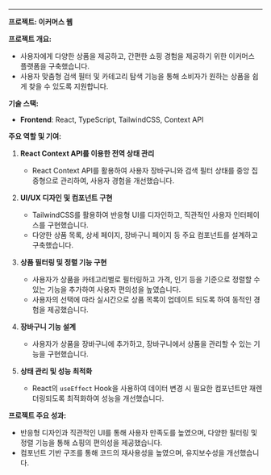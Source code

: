 ---

<p><strong>프로젝트: 이커머스 웹</strong></p>
<p><strong>프로젝트 개요:</strong></p>
<ul>
<li>사용자에게 다양한 상품을 제공하고, 간편한 쇼핑 경험을 제공하기 위한 이커머스 플랫폼을 구축했습니다.</li>
<li>사용자 맞춤형 검색 필터 및 카테고리 탐색 기능을 통해 소비자가 원하는 상품을 쉽게 찾을 수 있도록 지원합니다.</li>
</ul>
<p><strong>기술 스택:</strong></p>
<ul>
<li><strong>Frontend</strong>: React, TypeScript, TailwindCSS, Context API</li>
</ul>
<p><strong>주요 역할 및 기여:</strong></p>
<ol>
<li>
<p><strong>React Context API를 이용한 전역 상태 관리</strong></p>
<ul>
<li>React Context API를 활용하여 사용자 장바구니와 검색 필터 상태를 중앙 집중형으로 관리하여, 사용자 경험을 개선했습니다.</li>
</ul>
</li>
<li>
<p><strong>UI/UX 디자인 및 컴포넌트 구현</strong></p>
<ul>
<li>TailwindCSS를 활용하여 반응형 UI를 디자인하고, 직관적인 사용자 인터페이스를 구현했습니다.</li>
<li>다양한 상품 목록, 상세 페이지, 장바구니 페이지 등 주요 컴포넌트를 설계하고 구축했습니다.</li>
</ul>
</li>
<li>
<p><strong>상품 필터링 및 정렬 기능 구현</strong></p>
<ul>
<li>사용자가 상품을 카테고리별로 필터링하고 가격, 인기 등을 기준으로 정렬할 수 있는 기능을 추가하여 사용자 편의성을 높였습니다.</li>
<li>사용자의 선택에 따라 실시간으로 상품 목록이 업데이트 되도록 하여 동적인 경험을 제공했습니다.</li>
</ul>
</li>
<li>
<p><strong>장바구니 기능 설계</strong></p>
<ul>
<li>사용자가 상품을 장바구니에 추가하고, 장바구니에서 상품을 관리할 수 있는 기능을 구현했습니다.</li>
</ul>
</li>
<li>
<p><strong>상태 관리 및 성능 최적화</strong></p>
<ul>
<li>React의 <code>useEffect</code> Hook을 사용하여 데이터 변경 시 필요한 컴포넌트만 재렌더링되도록 최적화하여 성능을 개선했습니다.</li>
</ul>
</li>
</ol>
<p><strong>프로젝트 주요 성과:</strong></p>
<ul>
<li>반응형 디자인과 직관적인 UI를 통해 사용자 만족도를 높였으며, 다양한 필터링 및 정렬 기능을 통해 쇼핑의 편의성을 제공했습니다.</li>
<li>컴포넌트 기반 구조를 통해 코드의 재사용성을 높였으며, 유지보수성을 개선했습니다.</li>
</ul>

